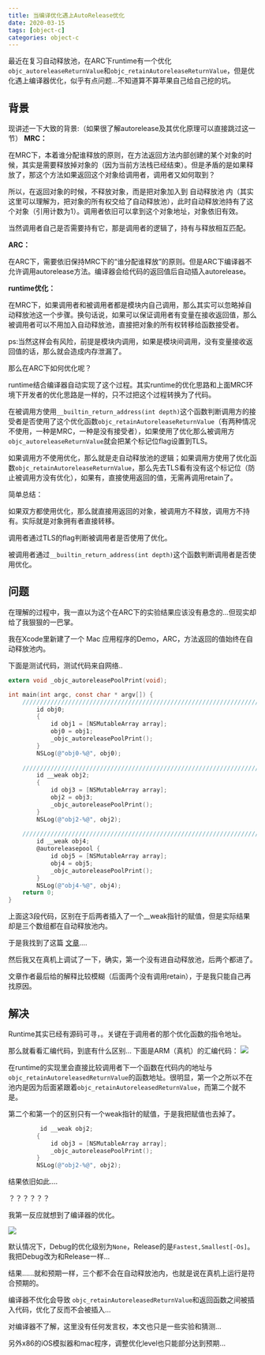 ```yaml
---
title: 当编译优化遇上AutoRelease优化
date: 2020-03-15
tags: [object-c]
categories: object-c
---
```


最近在复习自动释放池，在ARC下runtime有一个优化`objc_autoreleaseReturnValue`和`objc_retainAutoreleaseReturnValue`，但是优化遇上编译器优化，似乎有点问题...不知道算不算苹果自己给自己挖的坑。

<!-- more -->

## 背景
现讲述一下大致的背景:（如果很了解autorelease及其优化原理可以直接跳过这一节）
**MRC：**

在MRC下，本着谁分配谁释放的原则，在方法返回方法内部创建的某个对象的时候，其实是需要释放掉对象的（因为当前方法栈已经结束）。但是矛盾的是如果释放了，那这个方法如果返回这个对象给调用者，调用者又如何取到？

所以，在返回对象的时候，不释放对象，而是把对象加入到 自动释放池 内（其实这里可以理解为，把对象的所有权交给了自动释放池），此时自动释放池持有了这个对象（引用计数为1）。调用者依旧可以拿到这个对象地址，对象依旧有效。

当然调用者自己是否需要持有它，那是调用者的逻辑了，持有与释放相互匹配。

**ARC：**

在ARC下，需要依旧保持MRC下的“谁分配谁释放”的原则。但是ARC下编译器不允许调用autorelease方法。编译器会给代码的返回值后自动插入autorelease。


**runtime优化：**

在MRC下，如果调用者和被调用者都是模块内自己调用，那么其实可以忽略掉自动释放池这一个步骤。换句话说，如果可以保证调用者有变量在接收返回值，那么被调用者可以不用加入自动释放池，直接把对象的所有权转移给函数接受者。

ps:当然这样会有风险，前提是模块内调用，如果是模块间调用，没有变量接收返回值的话，那么就会造成内存泄漏了。

那么在ARC下如何优化呢？

runtime结合编译器自动实现了这个过程。其实runtime的优化思路和上面MRC环境下开发者的优化思路是一样的，只不过把这个过程转换为了代码。

在被调用方使用`__builtin_return_address(int depth)`这个函数判断调用方的接受者是否使用了这个优化函数`objc_retainAutoreleaseReturnValue`（有两种情况不使用，一种是MRC，一种是没有接受者），如果使用了优化那么被调用方`objc_autoreleaseReturnValue`就会把某个标记位flag设置到TLS。

如果调用方不使用优化，那么就是走自动释放池的逻辑；如果调用方使用了优化函数`objc_retainAutoreleaseReturnValue`，那么先去TLS看有没有这个标记位（防止被调用方没有优化），如果有，直接使用返回的值，无需再调用retain了。

简单总结：

如果双方都使用优化，那么就直接用返回的对象，被调用方不释放，调用方不持有。实际就是对象拥有者直接转移。

调用者通过TLS的flag判断被调用者是否使用了优化。

被调用者通过`__builtin_return_address(int depth)`这个函数判断调用者是否使用优化。

## 问题
在理解的过程中，我一直以为这个在ARC下的实验结果应该没有悬念的...但现实却给了我狠狠的一巴掌。

我在Xcode里新建了一个 Mac 应用程序的Demo，ARC，方法返回的值始终在自动释放池内。

下面是测试代码，测试代码来自网络..

```objective-c
extern void _objc_autoreleasePoolPrint(void);

int main(int argc, const char * argv[]) {
    ///////////////////////////////////////////////////////////////////////////////////////////// 1.
        id obj0;
        {
            id obj1 = [NSMutableArray array];
            obj0 = obj1;
            _objc_autoreleasePoolPrint();
        }
        NSLog(@"obj0-%@", obj0);
        
    ///////////////////////////////////////////////////////////////////////////////////////////// 2.
        id __weak obj2;
        {
            id obj3 = [NSMutableArray array];
            obj2 = obj3;
            _objc_autoreleasePoolPrint();
        }
        NSLog(@"obj2-%@", obj2);
        
    ///////////////////////////////////////////////////////////////////////////////////////////// 3.
        id __weak obj4;
        @autoreleasepool {
            id obj5 = [NSMutableArray array];
            obj4 = obj5;
            _objc_autoreleasePoolPrint();
        }
        NSLog(@"obj4-%@", obj4);
    return 0;
}
```

上面这3段代码，区别在于后两者插入了一个__weak指针的赋值，但是实际结果却是三个数组都在自动释放池内。

于是我找到了这篇 [文章](https://www.jianshu.com/p/e920d1ff570c)....

然后我又在真机上调试了一下，确实，第一个没有进自动释放池，后两个都进了。

文章作者最后给的解释比较模糊（后面两个没有调用retain），于是我只能自己再找原因。

## 解决
Runtime其实已经有源码可寻，。关键在于调用者的那个优化函数的指令地址。

那么就看看汇编代码，到底有什么区别...
下面是ARM（真机）的汇编代码：
![](https://blog-caio.oss-cn-hongkong.aliyuncs.com/blog/2020/03/843978e4d9ad66e0db24562ace0f0f61.png)

在runtime的实现里会直接比较调用者下一个函数在代码内的地址与`objc_retainAutoreleasedReturnValue`的函数地址。很明显，第一个之所以不在池内是因为后面紧跟着`objc_retainAutoreleasedReturnValue`，而第二个就不是。

第二个和第一个的区别只有一个weak指针的赋值，于是我把赋值也去掉了。
```objective-c
		 id __weak obj2;
        {
            id obj3 = [NSMutableArray array];
            _objc_autoreleasePoolPrint();
        }
        NSLog(@"obj2-%@", obj2);
```

结果依旧如此....

？？？？？？

我第一反应就想到了编译器的优化。

![](https://blog-caio.oss-cn-hongkong.aliyuncs.com/blog/2020/03/3f92e902bb664855cef64c063158c7d4.png)

默认情况下，Debug的优化级别为`None`，Release的是`Fastest,Smallest[-Os]`。我把Debug改为和Release一样...

结果......就和预期一样，三个都不会在自动释放池内，也就是说在真机上运行是符合预期的。

编译器不优化会导致 `objc_retainAutoreleasedReturnValue`和返回函数之间被插入代码，优化了反而不会被插入...

对编译器不了解，这里没有任何发言权，本文也只是一些实验和猜测...

另外x86的iOS模拟器和mac程序，调整优化level也只能部分达到预期...